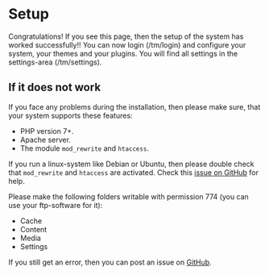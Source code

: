 # Setup

Congratulations! If you see this page, then the setup of the system has worked successfully!! You can now login (/tm/login) and configure your system, your themes and your plugins. You will find all settings in the settings-area (/tm/settings).

## If it does not work

If you face any problems during the installation, then please make sure, that your system supports these features:

- PHP version 7+.
- Apache server.
- The module `mod_rewrite` and `htaccess`.

If you run a linux-system like Debian or Ubuntu, then please double check that `mod_rewrite` and `htaccess` are activated. Check this [issue on GitHub](https://github.com/typemill/typemill/issues/16) for help.

Please make the following folders writable with permission 774 (you can use your ftp-software for it):

- Cache
- Content
- Media
- Settings

If you still get an error, then you can post an issue on [GitHub](https://github.com/typemill/typemill).

